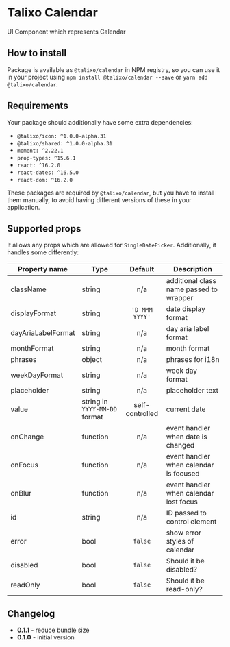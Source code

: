 # Talixo Calendar

UI Component which represents Calendar

## How to install

Package is available as `@talixo/calendar` in NPM registry, so you can use it in your project
using `npm install @talixo/calendar --save` or `yarn add @talixo/calendar`.

## Requirements

Your package should additionally have some extra dependencies:

- `@talixo/icon: ^1.0.0-alpha.31`
- `@talixo/shared: ^1.0.0-alpha.31`
- `moment: ^2.22.1`
- `prop-types: ^15.6.1`
- `react: ^16.2.0`
- `react-dates: ^16.5.0`
- `react-dom: ^16.2.0`

These packages are required by `@talixo/calendar`, but you have to install them manually,
to avoid having different versions of these in your application.

## Supported props

It allows any props which are allowed for `SingleDatePicker`. Additionally, it handles some differently:

Property name      | Type                          | Default         | Description
-------------------|-------------------------------|:---------------:|--------------------------------
className          | string                        | n/a             | additional class name passed to wrapper
displayFormat      | string                        | `'D MMM YYYY'`  | date display format
dayAriaLabelFormat | string                        | n/a             | day aria label format
monthFormat        | string                        | n/a             | month format
phrases            | object                        | n/a             | phrases for i18n
weekDayFormat      | string                        | n/a             | week day format
placeholder        | string                        | n/a             | placeholder text
value              | string in `YYYY-MM-DD` format | self-controlled | current date
onChange           | function                      | n/a             | event handler when date is changed
onFocus            | function                      | n/a             | event handler when calendar is focused
onBlur             | function                      | n/a             | event handler when calendar lost focus
id                 | string                        | n/a             | ID passed to control element
error              | bool                          | `false`         | show error styles of calendar
disabled           | bool                          | `false`         | Should it be disabled?
readOnly           | bool                          | `false`         | Should it be read-only?

## Changelog

- **0.1.1** - reduce bundle size
- **0.1.0** - initial version
